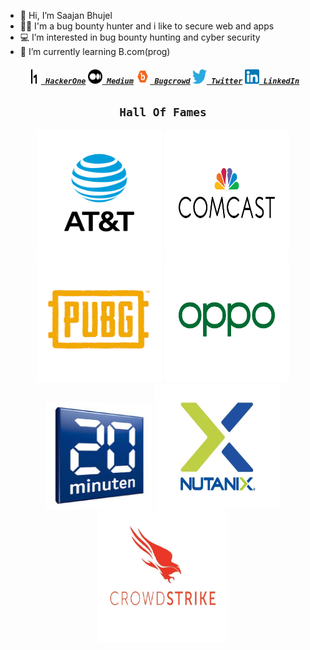 - 👋 Hi, I’m Saajan Bhujel
- 👩‍💻 I'm a bug bounty hunter and i like to secure web and apps
- 💻 I’m interested in bug bounty hunting and cyber security
- 🌱 I’m currently learning B.com(prog)

<h5 align="center">
  <code><a href="https://hackerone.com/saajanbhujel?type=user" title="HackerOne Profile"><img height="23" width="23" src="/logo/hackerone.png"> HackerOne</a></code>
  <code><a href="https://saajanbhujel11.medium.com/" title="Medium Blog"><img height="23" width="23" src="/logo/medium.png"> Medium</a></code>
  <code><a href="https://bugcrowd.com/saajanbhujel11/" title="Bugcrowd Profile"><img height="23" width="23" src="/logo/bugcrowd.png"> Bugcrowd</a></code>
  <code><a href="https://twitter.com/saajanbhujel11/" title="Twitter Profile"><img height="23" width="23" src="/logo/twitter.png" target="_blank"> Twitter</a></code>
  <code><a href="https://www.linkedin.com/in/" title="LinkedIn Profile"><img height="23" width="23" src="/logo/linkedin.png"> LinkedIn</a></code>
</h5>
<h2 align="center">
  <code>Hall Of Fames</code>
</h2>
<section align="center">
  <a href="https://hackerone.com/att/thanks?type=team"><img height="200" width="200" src="/HOF/att.jpg"></a>
  <a href="https://bugcrowd.com/comcastvdp/hall-of-fame"><img height="200" width="200" src="/HOF/comcast.png"></a>
  <a href="https://hackerone.com/pubg/thanks?type=team"><img height="200" width="200" src="/HOF/pubg.png"></a>
  <a href="https://hackerone.com/oppo/thanks?type=team"><img height="200" width="200" src="/HOF/oppo.png"></a>
  <a href="https://bugcrowd.com/twentyminuten/hall-of-fame"><img height="170" width="170" src="/HOF/20minuten.jpg"></a>
  <a href="https://hackerone.com/nutanix/thanks?type=team"><img height="200" width="200" src="/HOF/nutanix.gif"></a>
  <a href="https://hackerone.com/nutanix/thanks?type=team"><img height="210" width="210" src="/HOF/crowdstrike2.jpg"></a>
</section>
<br>

<!---
saajanbhujel11/saajanbhujel11 is a ✨ special ✨ repository because its `README.md` (this file) appears on your GitHub profile.
You can click the Preview link to take a look at your changes.
--->
